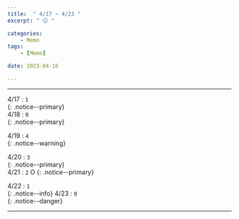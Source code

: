 ```yaml
---
title:  " 4/17 ~ 4/23 "
excerpt: " 😐 "

categories:
    - Memo
tags:
    - [Memo]

date: 2023-04-16

---
```

- - -
<!-- 약 -->

4/17 : `1`   
{: .notice--primary}  
4/18 : `0`   
{: .notice--primary}  

4/19 : `4`   
{: .notice--warning}  

4/20 : `3`   
{: .notice--primary}  
4/21 : `2`   O
{: .notice--primary} 


4/22 : `1`      
{: .notice--info} 
4/23 : `0`   
{: .notice--danger}  


<!-- {: .notice}
{: .notice--primary}
{: .notice--info}
{: .notice--warning}
{: .notice--success}
{: .notice--danger} 
😄 😐 🙁 😡
-->
- - -
